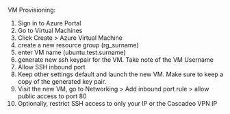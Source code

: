 VM Provisioning:

1. Sign in to Azure Portal
2. Go to Virtual Machines
3. Click Create > Azure Virtual Machine
4. create a new resource group (rg_surname)
5. enter VM name (ubuntu.test.surname)
6. generate new ssh keypair for the VM. Take note of the VM Username
7. Allow SSH inbound port
8. Keep other settings default and launch the new VM. Make sure to keep a copy of the generated key pair.
9. Visit the new VM, go to Networking > Add inbound port rule > allow public access to port 80
10. Optionally, restrict SSH access to only your IP or the Cascadeo VPN IP

